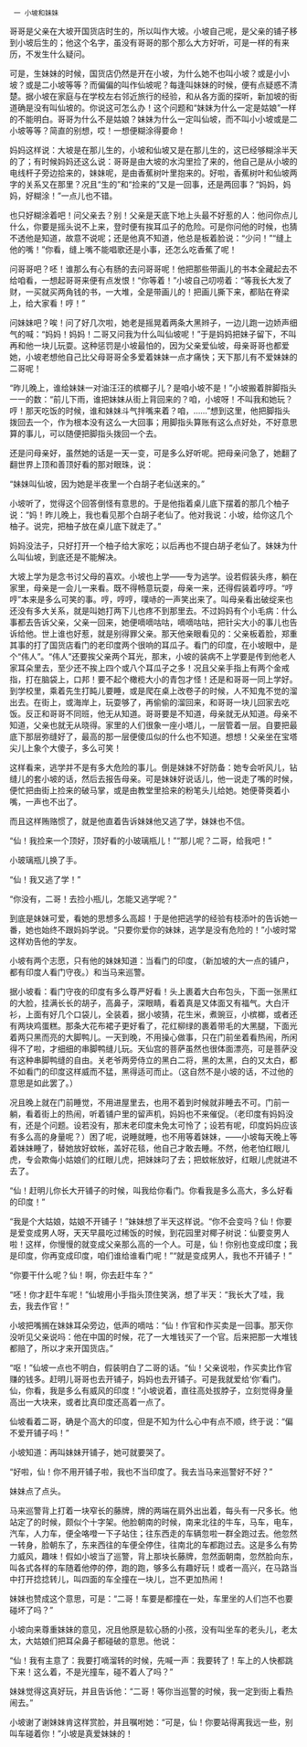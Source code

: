      一 小坡和妹妹 

   哥哥是父亲在大坡开国货店时生的，所以叫作大坡。小坡自己呢，是父亲的铺子移到小坡后生的；他这个名字，虽没有哥哥的那个那么大方好听，可是一样的有来历，不发生什么疑问。 

   可是，生妹妹的时候，国货店仍然是开在小坡，为什么她不也叫小坡？或是小小坡？或是二小坡等等？而偏偏的叫作仙坡呢？每逢叫妹妹的时候，便有点疑惑不清楚。据小坡在家庭与在学校左右邻近旅行的经验，和从各方面的探听，新加坡的街道确是没有叫仙坡的。你说这可怎么办！这个问题和“妹妹为什么一定是姑娘”一样的不能明白。哥哥为什么不是姑娘？妹妹为什么一定叫仙坡，而不叫小小坡或是二小坡等等？简直的别想，哎！一想便糊涂得要命！ 

   妈妈这样说：大坡是在那儿生的，小坡和仙坡又是在那儿生的，这已经够糊涂半天的了；有时候妈妈还这么说：哥哥是由大坡的水沟里捡了来的，他自己是从小坡的电线杆子旁边拾来的，妹妹呢，是由香蕉树叶里抱来的。好啦，香蕉树叶和仙坡两字的关系又在那里？况且“生的”和“捡来的”又是一回事，还是两回事？“妈妈，妈妈，好糊涂！”一点儿也不错。 

   也只好糊涂着吧！问父亲去？别！父亲是天底下地上头最不好惹的人：他问你点儿什么，你要是摇头说不上来，登时便有挨耳瓜子的危险。可是你问他的时候，也猜不透他是知道，故意不说呢；还是他真不知道，他总是板着脸说：“少问！”“缝上他的嘴！”你看，缝上嘴不能唱歌还是小事，还怎么吃香蕉了呢！ 

   问哥哥吧？呸！谁那么有心有肠的去问哥哥呢！他把那些带画儿的书本全藏起去不给咱看，一想起哥哥来便有点发恨！“你等着！”小坡自己叨唠着：“等我长大发了财，一买就买两角钱的书，一大堆，全是带画儿的！把画儿撕下来，都贴在脊梁上，给大家看！哼！” 

   问妹妹吧？唉！问了好几次啦，她老是摇晃着两条大黑辫子，一边儿跑一边娇声细气的喊：“妈妈！妈妈！二哥又问我为什么叫仙坡呢！”于是妈妈把妹子留下，不叫再和他一块儿玩耍。这种惩罚是小坡最怕的，因为父亲爱仙坡，母亲哥哥也都爱她，小坡老想他自己比父母哥哥全多爱着妹妹一点才痛快；天下那儿有不爱妹妹的二哥呢！ 

   “昨儿晚上，谁给妹妹一对油汪汪的槟榔子儿？是咱小坡不是！”小坡搬着胖脚指头一一的数：“前儿下雨，谁把妹妹从街上背回来的？咱，小坡呀！不叫我和她玩？哼！那天吃饭的时候，谁和妹妹斗气拌嘴来着？咱，……”想到这里，他把脚指头拨回去一个，作为根本没有这么一大回事；用脚指头算账有这么点好处，不好意思算的事儿，可以随便把脚指头拨回一个去。 

   还是问母亲好，虽然她的话是一天一变，可是多么好听呢。把母亲问急了，她翻了翻世界上顶和善顶好看的那对眼珠，说： 

   “妹妹叫仙坡，因为她是半夜里一个白胡子老仙送来的。” 

   小坡听了，觉得这个回答倒怪有意思的。于是他指着桌儿底下摆着的那几个柚子说：“妈！昨儿晚上，我也看见那个白胡子老仙了。他对我说：小坡，给你这几个柚子。说完，把柚子放在桌儿底下就走了。” 

   妈妈没法子，只好打开一个柚子给大家吃；以后再也不提白胡子老仙了。妹妹为什么叫仙坡，到底还是不能解决。 

   大坡上学为是念书讨父母的喜欢。小坡也上学——专为逃学。设若假装头疼，躺在家里，母亲是一会儿一来看。既不得畅意玩耍，母亲一来，还得假装着哼哼。“哼哼”本来是多么可笑的事。哼，哼哼，噗哧的一声笑出来了。叫母亲看出破绽来也还没有多大关系，就是叫她打两下儿也疼不到那里去。不过妈妈有个小毛病：什么事都去告诉父亲，父亲一回来，她便嘀嘀咕咕，嘀嘀咕咕，把针尖大小的事儿也告诉给他。世上谁也好惹，就是别得罪父亲。那天他亲眼看见的：父亲板着脸，郑重其事的打了国货店看门的老印度两个很响的耳瓜子。看门的印度，在小坡眼中，是个“伟人”。“伟人”还要挨父亲两个耳光，那末，小坡的装病不上学要是传到他老人家耳朵里去，至少还不挨上四个或八个耳瓜子之多！况且父亲手指上有两个金戒指，打在脑袋上，口邦！要不起个橄榄大小的青包才怪！还是和哥哥一同上学好。到学校里，乘着先生打盹儿要睡，或是爬在桌上改卷子的时候，人不知鬼不觉的溜出去。在街上，或海岸上，玩耍够了，再偷偷的溜回来，和哥哥一块儿回家去吃饭。反正和哥哥不同班，他无从知道。哥哥要是不知道，母亲就无从知道。母亲不知道，父亲也就无从晓得。家里的人们很象一座小塔儿，一层管着一层。自要把最底下那层弥缝好了，最高的那一层便傻瓜似的什么也不知道。想想！父亲坐在宝塔尖儿上象个大傻子，多么可笑！ 

   这样看来，逃学并不是有多大危险的事儿。倒是妹妹不好防备：她专会听风儿，钻缝儿的套小坡的话，然后去报告母亲。可是妹妹好说话儿，他一说走了嘴的时候，便忙把由街上捡来的破马掌，或是由教堂里拾来的粉笔头儿给她。她便蓇葖着小嘴，一声也不出了。 

   而且这样贿赂惯了，就是他直着告诉妹妹他又逃了学，妹妹也不信。 

   “仙！我捡来一个顶好，顶好看的小玻璃瓶儿！”“那儿呢？二哥，给我吧！” 

   小玻璃瓶儿换了手。 

   “仙！我又逃了学！” 

   “你没有，二哥！去捡小瓶儿，怎能又逃学呢？” 

   到底是妹妹可爱，看她的思想多么高超！于是他把逃学的经验有枝添叶的告诉她一番，她也始终不跟妈妈学说。“只要你爱你的妹妹，逃学是没有危险的！”小坡时常这样劝告他的学友。 

   小坡有两个志愿，只有他的妹妹知道：当看门的印度，（新加坡的大一点的铺户，都有印度人看门守夜。）和当马来巡警。 

   据小坡看：看门守夜的印度有多么尊严好看！头上裹着大白布包头，下面一张黑红的大脸，挂满长长的胡子，高鼻子，深眼睛，看着真是又体面又有福气。大白汗衫，上面有好几个口袋儿，全装着，据小坡猜，花生米，煮豌豆，小槟榔，或者还有两块鸡蛋糕。那条大花布裙子更好看了，花红柳绿的裹着带毛的大黑腿，下面光着两只黑而亮的大脚鸭儿。一天到晚，不用操心做事，只在门前坐着看热闹，所闲得不了啦，才细细的串脚鸭缝儿玩。天仙宫的菩萨虽然也很体面漂亮，可是菩萨没有这种串脚鸭缝的自由。关老爷两旁侍立的黑白二将，黑的太黑，白的又太白，都不如看门的印度这样威而不猛，黑得适可而止。（这自然不是小坡的话，不过他的意思是如此罢了。） 

   况且晚上就在门前睡觉，不用进屋里去，也用不着到时候就非睡去不可。门前一躺，看着街上的热闹，听着铺户里的留声机，妈妈也不来催促。（老印度有妈妈没有，还是个问题。设若没有，那末老印度未免太可怜了；设若有呢，印度妈妈应该有多么高的身量呢？）困了呢，说睡就睡，也不用等着妹妹，——小坡每天晚上等着妹妹睡了，替她放好蚊帐，盖好花毯，他自己才敢去睡。不然，他老怕红眼儿虎，专会欺侮小姑娘们的红眼儿虎，把妹妹叼了去；把蚊帐放好，红眼儿虎就进不去了。 

   “仙！赶明儿你长大开铺子的时候，叫我给你看门。你看我是多么高大，多么好看的印度！” 

   “我是个大姑娘，姑娘不开铺子！”妹妹想了半天这样说。“你不会变吗？仙！你要是爱变成男人呀，天天早晨吃过稀饭的时候，到花园里对椰子树说：仙要变男人啦！这样，你慢慢的就变成父亲那么高的一个人。可是，仙！你别也变成印度；我是印度，你再变成印度，咱们谁给谁看门呢！”“就是变成男人，我也不开铺子！” 

   “你要干什么呢？仙！啊，你去赶牛车？” 

   “呸！你才赶牛车呢！”仙坡用小手指头顶住笑涡，想了半天：“我长大了哇，我去，我去作官！” 

   小坡把嘴搁在妹妹耳朵旁边，低声的嘀咕：“仙！作官和作买卖是一回事。那天你没听见父亲说吗：他在中国的时候，花了一大堆钱买了一个官。后来把那一大堆钱都赔了，所以才来开国货店。” 

   “呕！”仙坡一点也不明白，假装明白了二哥的话。“仙！父亲说啦，作买卖比作官赚的钱多。赶明儿哥哥也去开铺子，妈妈也去开铺子。可是我就爱给‘你’看门。仙，你看，我是多么有威风的印度！”小坡说着，直往高处拔脖子，立刻觉得身量高出一大块来，或者比真印度还高着一点了。 

   仙坡看着二哥，确是个高大的印度，但是不知为什么心中有点不顺，终于说：“偏不爱开铺子吗！” 

   小坡知道：再叫妹妹开铺子，她可就要哭了。 

   “好啦，仙！你不用开铺子啦，我也不当印度了。我去当马来巡警好不好？” 

   妹妹点了点头。 

   马来巡警背上打着一块窄长的藤牌，牌的两端在肩外出出着，每头有一尺多长。他站定了的时候，颇似个十字架。他脸朝南的时候，南来北往的牛车，马车，电车，汽车，人力车，便全咯噔一下子站住；往东西走的车辆忽啦一群全跑过去。他忽然一转身，脸朝东了，东来西往的车便全停住，往南北的车都跑过去。这是多么有势力威风，趣味！假如小坡当了巡警，背上那块长藤牌，忽然面朝南，忽然脸向东，叫各式各样的车随着他停的停，跑的跑，够多么有趣好玩！或者一高兴，在马路当中打开捻捻转儿，叫四面的车全撞在一块儿，岂不更加热闹！ 

   妹妹也赞成这个意思，可是：“二哥！车要是都撞在一处，车里坐的人们岂不也要碰坏了吗？” 

   小坡向来尊重妹妹的意见，况且他原是软心肠的小孩，没有叫坐车的老头儿，老太太，大姑娘们把耳朵鼻子都碰破的意思。他说： 

   “仙！我有主意了：我要打嘀溜转的时候，先喊一声：我要转了！车上的人快都跳下来！这么着，不是光撞车，碰不着人了吗？” 

   妹妹觉得这真好玩，并且告诉他：“二哥！等你当巡警的时候，我一定到街上看热闹去。” 

   小坡谢了谢妹妹肯这样赏脸，并且嘱咐她：“可是，仙！你要站得离我远一些，别叫车碰着你！”小坡是真爱妹妹的！ 

